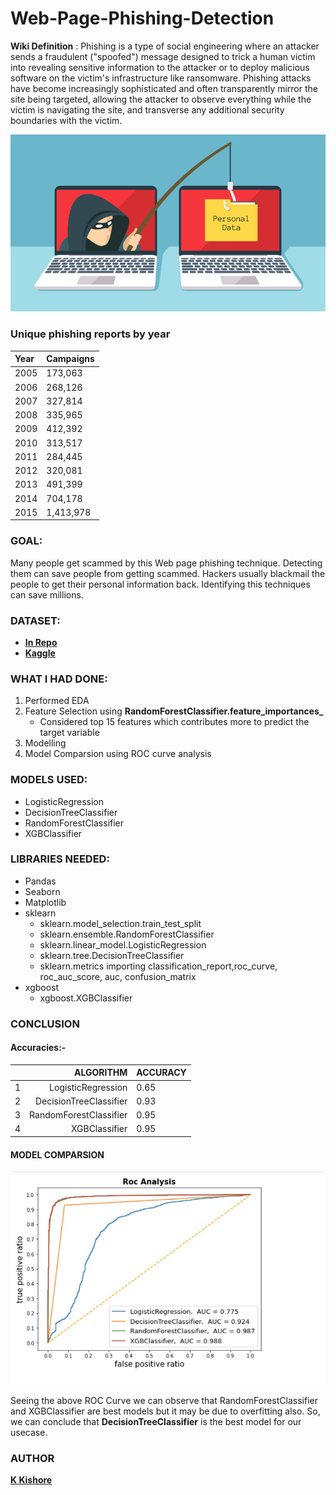 # Web-Page-Phishing-Detection
**Wiki Definition** : Phishing is a type of social engineering where an attacker sends a fraudulent ("spoofed") message designed to trick a human victim into revealing sensitive information to the attacker or to deploy malicious software on the victim's infrastructure like ransomware. Phishing attacks have become increasingly sophisticated and often transparently mirror the site being targeted, allowing the attacker to observe everything while the victim is navigating the site, and transverse any additional security boundaries with the victim.

![](https://github.com/kadatatlukishore/Web-Page-Phishing-Detection/blob/main/Phishing.jpg)

### Unique phishing reports by year
|Year|	Campaigns|
|:----|:----------|
|2005 | 173,063|
|2006 | 268,126 |
|2007 | 327,814|
|2008| 335,965|
|2009|	412,392|
|2010|	313,517|
|2011|	284,445|
|2012|	320,081|
|2013|	491,399|
|2014|	704,178|
|2015|	1,413,978|

###  GOAL: 

Many people get scammed by this Web page phishing technique. Detecting them can save people from getting scammed. Hackers usually blackmail the people to get their personal information back. Identifying this techniques can save millions.

### DATASET:
- [**In Repo**](https://github.com/kadatatlukishore/ML-ProjectKart/blob/web-page-phishing-detection/Web%20Page%20Phishing%20Detection/Dataset/dataset_phishing.csv)
- [**Kaggle**](https://www.kaggle.com/manishkc06/web-page-phishing-detection)

### WHAT I HAD DONE:

1. Performed EDA 
2. Feature Selection using **RandomForestClassifier.feature_importances_** 
    - Considered top 15 features which contributes more to predict the target variable
3. Modelling 
4. Model Comparsion using ROC curve analysis

### MODELS USED: 
- LogisticRegression
- DecisionTreeClassifier
- RandomForestClassifier
- XGBClassifier

### LIBRARIES NEEDED:  
- Pandas 
- Seaborn
-  Matplotlib
- sklearn
  - sklearn.model_selection.train_test_split
  - sklearn.ensemble.RandomForestClassifier
  - sklearn.linear_model.LogisticRegression
  - sklearn.tree.DecisionTreeClassifier
   - sklearn.metrics importing classification_report,roc_curve, roc_auc_score, auc, confusion_matrix
- xgboost
  - xgboost.XGBClassifier

### CONCLUSION
#### Accuracies:- 

|| ALGORITHM | ACCURACY |
|:-|---------:|:----------|
|1|LogisticRegression|  0.65|
|2|DecisionTreeClassifier|0.93|
|3|RandomForestClassifier|0.95 |
|4|XGBClassifier|0.95 |


#### MODEL COMPARSION 
![](https://github.com/kadatatlukishore/Web-Page-Phishing-Detection/blob/main/Roc-curve.jpg)


Seeing the above ROC Curve we can observe that RandomForestClassifier and XGBClassifier are best models but it may be due to overfitting also. So, we can conclude that **DecisionTreeClassifier** is the best model for our usecase.


### AUTHOR

[**K Kishore**](https://www.linkedin.com/in/kadatatlukishore/)
